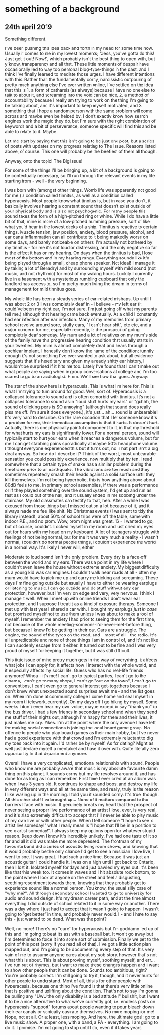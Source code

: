 # something of a background
## 24th april 2019

Something different.

I've been pushing this idea back and forth in my head for some time now. Usually it comes to me in my lowest moments; "Jess, you've gotta do this! Just get it out! Now!", which probably isn't the best thing to open with, but y'know, transparency and all that. These little moments of despair have occasionally led to way too personal blog-type-things in the past, and I think I've finally learned to mediate those urges. I have different intentions with this. Rather than the fundamentally corny, narcissistic outpouring of pretty much anything else I've ever written online, I've settled on the idea that this is 1. a form of catharsis (as always) because I have no one else to talk to about it, and screaming into the void can be nice, 2. a method of accountability because I really am trying to work on the thing I'm going to be talking about, and it's important to keep myself motivated, and 3. something that I hope a random person with the same problem will come across and maybe even be helped by. I don't exactly know how search engines work the magic they do, but I'm sure with the right combination of keywords and a bit of perseverance, someone specific will find this and be able to relate to it. Maybe.

Let me start by saying that this isn't going to be just one post, but a series of posts with updates on my progress relating to The Issue. Reasons listed above, of course. This one will probably be the beefiest of them all though.

Anyway, onto the topic! The Big Issue!

For some of the things I'll be bringing up, a bit of a background is going to be contextually necessary, so I'll run through the relevant events in my life starting from - well - the very beginning.

I was born with (amongst other things. Womb life was apparently not good for me.) a condition called tinnitus, as well as a condition called hyperacusis. Most people know what tinnitus is, but in case you don't, it basically involves hearing a constant sound that doesn't exist outside of your physical body and is also not psychogenic. For many people this sound takes the form of a high-pitched ring or whine. While I do have a little bit of that, mine is more of a low-pitched humming pressure, sort of like what you'd hear in the lowest decks of a ship. Tinnitus is reactive to certain things. Muscle tension, jaw position, anxiety, blood pressure, alcohol, and ear canal inflammation can all contribute to it being markedly worse on some days, and barely noticeable on others. I'm actually not bothered by my tinnitus - for me it's not loud or distressing, and the only negative so far is the effect it has on my hearing. On days when the tinnitus is bad, I lose most of the bottom end in my hearing range. Everything sounds like it's being played through a small, cheap phone speaker. Not ideal! I manage it by taking a lot of Benadryl and by surrounding myself with mild sound (not music, and not rhythmic) for most of my waking hours. Luckily I currently live in a basement with a mysterious rumbling cupboard that only the landlord has access to, so I'm pretty much living the dream in terms of management for mild tinnitus goes.

My whole life has been a steady series of ear-related mishaps. Up until I was about 2 or 3 I was completely deaf in - I believe - my left ear (it could've been my right ear, I'm not sure. I'm just going off what my parents tell me.) although that hearing came back eventually. As a child I constantly had ear infection after ear infection. Many of my memories from primary school revolve around sore, stuffy ears, "I can't hear shit", etc etc, and a major concern for me, especially recently, is the prospect of going completely deaf someday. My mum and a lot of relatives on my mum's side of the family have this progressive hearing condition that usually starts in your twenties. My mum is almost completely deaf and hears through a cochlear implant. I honestly don't know the name of the condition; funnily enough it's not something I've ever wanted to ask about, but all evidence suggests that it's hereditary and given my already shitty ear history, I wouldn't be surprised if it hits me too. Lately I've found that I can't make out what people are saying when in group conversations at college and I'm too scared to go to an audiologist. Hmm. We'll see how that goes. Anyway:

The star of the show here is hyperacusis. This is what I'm here for. This is what I'm trying to turn around for good. Well, sort of. Hyperacusis is a collapsed tolerance to sound and is often comorbid with tinnitus. It's not a collapsed tolerance to sound as in "loud stuff hurts my ears" or "guhhh, the sound of clicking pens is SO annoying" (although that sound does really piss me off. I'm sure it does everyone.), it's just... ah... sound is unbearable! It's very hard to describe. On the rare occasion that I let someone know it's a problem for me, their immediate assumption is that it hurts. It doesn't hurt. Actually, there is one physically painful component to it, in that my threshold for what hurts my ears is significantly lower. For a normal person, sound will typically start to hurt your ears when it reaches a dangerous volume, but for me I can get stabbing pains sporadically at maybe 50% headphone volume. I thought everyone experienced this but it turns out, no. That part isn't a big deal anyway. So how do I describe it? Think of the worst, most unbearable sensation you could possibly experience, now multiply that by ten. I read somewhere that a certain type of snake has a similar problem during the timeframe prior to an earthquake. The vibrations are too much and they sometimes repeatedly smash their heads against a solid surface until they kill themselves. I'm not being hyperbolic, this is how anything above about 80dB feels to me. In primary school assemblies, if there was a performance or if they played something over the sound system, I'd get up and run as fast as I could out of the hall, and it usually ended in me sobbing under the staircase. My old classmates can testify to that, heh. After a while I was excused from those things but I missed out on a lot because of it, and it always made me feel like shit. No Christmas events (I was sent to tidy the library instead), about 50% of school trips were off the table, same with indoor P.E., and no prom. Wow, prom night was great. 16 - I wanted to go, but of course, couldn't. Locked myself in my room and just cried my eyes out for hours with my head on my keyboard. A lot of teenagers struggle with feelings of not being normal, but for me it was very much a reality - I wasn't normal, I couldn't do normal people things, I couldn't experience the world in a normal way. It's likely I never will, either.

Moderate to loud sound isn't the only problem. Every day is a face-off between the world and my ears. There was a point in my life where I couldn't even leave the house without extreme anxiety. My biggest difficulty as a young kid was car engines. I couldn't walk near roads at all - often my mum would have to pick me up and carry me kicking and screaming. These days I'm fine going outside but usually I have to either be wearing earplugs or listening to music. I can go outside and do stuff without any ear protection, however, but I'm very on edge and very, very nervous. I think I manage it well. When I meet up with online friends I don't wear ear protection, and I suppose I treat it as a kind of exposure therapy. Someone I met up with last year I shared a car with. I brought my earplugs *just in case* but promised myself not to use them unless I was about to make a fool of myself. I remember the anxiety I had prior to seeing them for the first time, not because of the whole meeting-someone-I'd-never-met-before thing, but because I knew I'd be getting in their car. Cars are a struggle. The engine, the sound of the tyres on the road, and - most of all - the radio. It's all unpredictable and none of those things I am in control of, and it's not like I can suddenly escape from it either. It turned out to be fine and I was very proud of myself for keeping it together, but it was still difficult.

This little issue of mine pretty much gets in the way of everything. It affects what jobs I can apply for, it affects how I interact with the whole world, and it especially affects my social life. Guess who has no real-life friends anymore? Whoa - it's me! I can't go to typical parties, I can't go to the cinema, I can't go to many shops, I can't go "out on the town", I can't go to conventions, I can't even go to general interest get-togethers because I don't know what unexpected sound surprises await me - and the list goes on. When I'm done at community college I come home and seal myself in my room (I telework, currently). On my days off I go hiking by myself. Some weeks I don't even hear my own voice, maybe except to say "thank you" to the bus driver. I had a few friends in secondary school and when they send me stuff of their nights out, although I'm happy for them and their lives, it just makes me cry. Yikes. I'm at the point where the only avenue I have left for making social connections is joining the local board game group. No offence to people who play board games as their main hobby, but I've never had a good experience with that crowd and I'm extremely reluctant to dig my toes back into it again. I'd rather be by myself. As for dating? Might as well just declare myself a mentalcel and have it over with. Quite literally zero opportunity in that department anymore.

Overall I have a very complicated, emotional relationship with sound. People who know me are probably aware that music is my absolute favourite damn thing on this planet. It sounds corny but my life revolves around it, and has done for as long as I can remember. First time I ever cried at an album was when I was 3 years old. It continues to shape and boost and destroy my life in very different ways and all at the same time, and really, truly is the reason I like waking up in the morning. I told you it sounded corny. It's true, though. All this other stuff I've brought up... None of it matters compared to the barriers I face with music. It genuinely breaks my heart that the prospect of never seeing a proper live performance of an artist I love, ever, is very real, and it's also extremely difficult to accept that I'll never be able to play music of my own live or with other people. When I tell someone "I hope to see x artist live someday!" what I really mean is "I hope that I'll be in a position to see x artist someday!". I always keep my options open for whatever stupid reason. Deep down I know it's incredibly unlikely. I've had one taste of it so far and all it did was make me more depressed. The frontman of my favourite band did a series of acoustic living room shows, and knowing that it would probably be the only chance I'd get to see a musician I love live, I went to one. It was great. I had such a nice time. Because it was just an acoustic guitar I could handle it. I was on a high until I got back to Ontario, then I lost it. Isolated myself for days and just bawled my eyes out. It's been like that this week too. It comes in waves and I hit absolute rock bottom, to the point where I look at anyone on the street and feel a disgusting, seething resentment towards them, knowing that they probably get to experience sound like a normal person. You know, the usual silly case of "why me?". All through secondary school I wanted to go to university for audio and sound design. It's my dream career path, and at the time almost everything I did outside of school related to it in some way or another. There was a day where I just had to accept that it wasn't going to happen. I wasn't going to “get better” in time, and probably never would. I - and I hate to say this - just wanted to be dead. What was the point?

Well, no more! There's no "cure" for hyperacusis but I'm goddamn fed up of this and I'm going to beat its ass with a baseball bat. It won't go away but I'm determined to force it into some sort of submission. Finally we get to the point of this post (sorry if you read all of that). I've got a little action plan mapped out, and I'm going to be documenting every step of that. It's very vain of me to assume anyone cares about my sob story, however that's not what this is about. This is about proving myself, soothing myself, and err... I've run out of rhymes, but I want to make these changes happen and I want to show other people that it can be done. Sounds too ambitious, right? You're probably correct. I'm still going to try it, though, and it never hurts for other people to understand. Most of all, this is for other people with hyperacusis, because one thing I've found is that there's very little online that is positive and uplifting about the condition. That's not to say I'm gonna be pulling any "UwU the only disability is a bad attitude!!" bullshit, but I want it to be a nice alternative to what we've currently got, i.e. endless posts on hyperacusis "support" forums about people wanting to pour bleach down their ear canals or sonically castrate themselves. No more moping for me! Nope, not at all. Or at least, less moping.
And here, the ultimate goal: go to a live music show. A proper one, with a band, a PA - everything. I am going to do it. I promise. I’m not going to stop until I do, even if it takes years.
